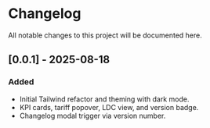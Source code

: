 # Changelog

All notable changes to this project will be documented here.

## [0.0.1] - 2025-08-18

### Added

- Initial Tailwind refactor and theming with dark mode.
- KPI cards, tariff popover, LDC view, and version badge.
- Changelog modal trigger via version number.
